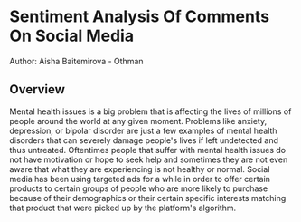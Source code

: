 # Sentiment Analysis Of Comments On Social Media
Author: Aisha Baitemirova - Othman

## Overview

Mental health issues is a big problem that is affecting the lives of millions of people around the world at any given moment. Problems like anxiety, depression, or bipolar disorder are just a few examples of mental health disorders that can severely damage people's lives if left undetected and thus untreated. Oftentimes people that suffer with mental health issues do not have motivation or hope to seek help and sometimes they are not even aware that what they are experiencing is not healthy or normal. Social media has been using targeted ads for a while in order to offer certain products to certain groups of people who are more likely to purchase because of their demographics or their certain specific interests matching that product that were picked up by the platform's algorithm. 

